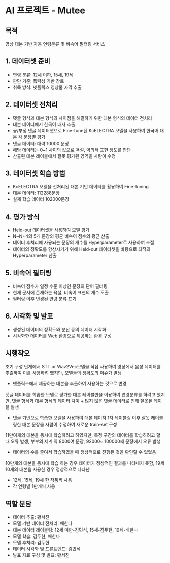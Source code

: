 # AI 프로젝트 - Mutee

## 목적
영상 대본 기반 자동 연령분류 및 비속어 필터링 서비스

## 1. 데이터셋 준비
- 연령 분류: 12세 이하, 15세, 19세
- 판단 기준: 폭력성 기반 장르
- 취득 방식: 넷플릭스 영상물 자막 추출

## 2. 데이터셋 전처리
- 댓글 형식과 대본 형식의 차이점을 해결하기 위한 대본 형식의 데이터 전처리
- 대본 데이터에서 한국어 대사 추출
- 긍/부정 댓글 데이터셋으로 Fine-tune된 KcELECTRA 모델을 사용하여 한국어 대본 각 문장별 평가
- 댓글 데이터: 대략 10000 문장
- 해당 데이터는 0~1 사이의 값으로 욕설, 악의적 표현 정도를 판단
- 산출된 대본 레이블에서 잘못 평가된 영역을 사람이 수정 

## 3. 데이터셋 학습 방법
- KcELECTRA 모델을 전처리된 대본 기반 데이터를 활용하여 Fine-tuning 
- 대본 데이터: 112288문장
- 실제 학습 데이터 102000문장 

## 4. 평가 방식
- Held-out 데이터셋을 사용하여 모델 평가
- N~N+4의 5개 문장의 평균 비속어 점수의 평균 산출
- 데이터 후처리에 사용되는 문장의 개수를 Hyperparameter로 사용하여 조절
- 데이터의 정확도를 향상시키기 위해 Held-out 데이터셋을 바탕으로 최적의 Hyperparameter 산출 

## 5. 비속어 필터링
- 비속어 점수가 일정 수준 이상인 문장의 단어 필터링
- 현재 문서에 존재하는 욕설, 비속어 표현의 개수 도출
- 필터링 이후 변경된 연령 분류 표기

## 6. 시각화 및 발표
- 생성된 데이터의 정확도와 분산 등의 데이터 시각화
- 시각화한 데이터를 Web 환경으로 제공하는 환경 구성

## 시행착오
초기 구성 단계에서 STT or Wav2Vec모델을 직접 사용하여 영상에서 음성 데이터를 추출하여 이를 사용하려 했지만, 모델들의 정확도의 이슈가 발생
- 넷플릭스에서 제공하는 대본을 추출하여 사용하는 것으로 변경

댓글 데이터를 학습한 모델로 평가한 대본 레이블만을 이용하여 연령분류를 하려고 했지만, 댓글 형식과 대본 형식의 데이터 차이 + 많지 않은 댓글 데이터로 인해 잘못된 레이블 발생
- 댓글 기반으로 학습한 모델을 사용하여 대본 데이처 1차 레이블링 이후 잘못 레이블링한 대본 문장을 사람이 수정하여 새로운 train-set 구성 

11만여개의 대본을 동시에 학습하려고 하였지만, 특정 구간의 데이터를 학습하려고 할 때 오류 발생, 부부의 세계 약 8000여 문장,
92000~ 100000째 문장에서 오류 발생 
- 데이터의 수를 줄여서 학습하였을 때 정상적으로 진행된 것을 확인할 수 있었음

10만개의 대본을 동시에 학습 하는 경우 데이터가 정상적인 결과를 나타내지 못함, 19세 10개의 대본을 사용한 경우 정상적으로 나타난
- 12세, 15세, 19세 한 작품씩 사용
- 각 연령별 1만개씩 사용




## 역할 분담
- 데이터 추출: 황서진
- 모델 기반 데이터 전처리: 배한나
- 대본 데이터 레이블링: 12세 미만-김민석, 15세-김두현, 19세-배한나
- 모델 학습: 김두현, 배한나
- 모델 후처리: 김두현
- 데이터 시각화 및 프론트엔드: 김민석
- 발표 자료 구성 및 발표: 황서진
